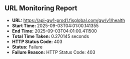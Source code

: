 ## URL Monitoring Report

- **URL:** https://api-gw1-prod1.fisglobal.com/gw/v1/health
- **Start Time:** 2025-09-03T04:01:00.141355
- **End Time:** 2025-09-03T04:01:00.411500
- **Total Time Taken:** 0.270145 seconds
- **HTTP Status Code:** 403
- **Status:** Failure
- **Failure Reason:** HTTP Status Code: 403
